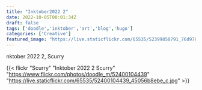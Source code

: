 ```yaml
---
title: "Inktober2022 2"
date: 2022-10-05T08:01:34Z
draft: false
tags: ['doodle','inktober','art','blog','hugo']
categories: ['Creative']
featured_image: "https://live.staticflickr.com/65535/52399850791_76d970d8b3_w.jpg"
---
```


nktober 2022 2, Scurry


{{< flickr "Scurry"
           "Inktober 2022 2 Scurry"
           "https://www.flickr.com/photos/doodle_m/52400104439"
           "https://live.staticflickr.com/65535/52400104439_45056b8ebe_c.jpg" >}}
